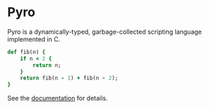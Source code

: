 # Pyro

[1]: http://www.dmulholl.com/docs/pyro/main/

Pyro is a dynamically-typed, garbage-collected scripting language implemented in C.

```ruby
def fib(n) {
    if n < 2 {
        return n;
    }
    return fib(n - 1) + fib(n - 2);
}
```

See the [documentation][1] for details.

